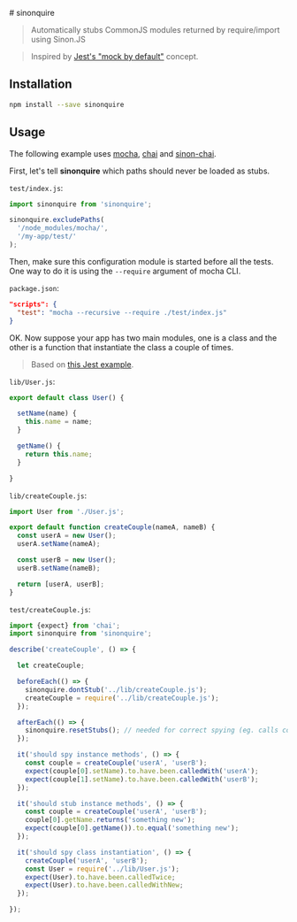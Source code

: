 # sinonquire

> Automatically stubs CommonJS modules returned by require/import using Sinon.JS

> Inspired by [Jest's "mock by default"](https://facebook.github.io/jest/) concept.

## Installation

```sh
npm install --save sinonquire
```

## Usage

The following example uses
[mocha](https://mochajs.org/),
[chai](http://chaijs.com/) and
[sinon-chai](https://github.com/domenic/sinon-chai).

First, let's tell **sinonquire** which paths should never be loaded as stubs.

`test/index.js`:
```js
import sinonquire from 'sinonquire';

sinonquire.excludePaths(
  '/node_modules/mocha/',
  '/my-app/test/'
);
```

Then, make sure this configuration module is started before all the tests.
One way to do it is using the `--require` argument of mocha CLI.

`package.json`:
```json
"scripts": {
  "test": "mocha --recursive --require ./test/index.js"
}
```

OK. Now suppose your app has two main modules, one is a class
and the other is a function that instantiate the class a couple of times.

> Based on [this Jest example](https://facebook.github.io/jest/docs/automatic-mocking.html).

`lib/User.js`:
```js
export default class User() {

  setName(name) {
    this.name = name;
  }

  getName() {
    return this.name;
  }

}
```

`lib/createCouple.js`:
```js
import User from './User.js';

export default function createCouple(nameA, nameB) {
  const userA = new User();
  userA.setName(nameA);

  const userB = new User();
  userB.setName(nameB);

  return [userA, userB];
}
```

`test/createCouple.js`:
```js
import {expect} from 'chai';
import sinonquire from 'sinonquire';

describe('createCouple', () => {

  let createCouple;

  beforeEach(() => {
    sinonquire.dontStub('../lib/createCouple.js');
    createCouple = require('../lib/createCouple.js');
  });

  afterEach(() => {
    sinonquire.resetStubs(); // needed for correct spying (eg. calls count)
  });

  it('should spy instance methods', () => {
    const couple = createCouple('userA', 'userB');
    expect(couple[0].setName).to.have.been.calledWith('userA');
    expect(couple[1].setName).to.have.been.calledWith('userB');
  });

  it('should stub instance methods', () => {
    const couple = createCouple('userA', 'userB');
    couple[0].getName.returns('something new');
    expect(couple[0].getName()).to.equal('something new');
  });

  it('should spy class instantiation', () => {
    createCouple('userA', 'userB');
    const User = require('../lib/User.js');
    expect(User).to.have.been.calledTwice;
    expect(User).to.have.been.calledWithNew;
  });

});

```
